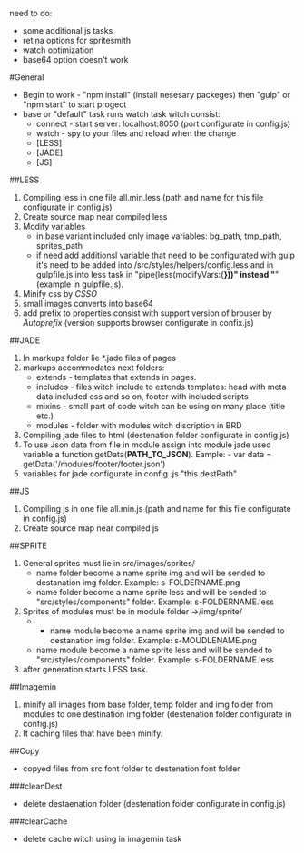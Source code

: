 need to do:
- some additional js tasks
- retina options for spritesmith
- watch optimization
- base64 option doesn't work


#General
- Begin to work - "npm install" (install nesesary packeges) then "gulp" or "npm start" to start progect
- base or "default" task runs watch task witch consist:
	- connect - start server: localhost:8050 (port configurate in config.js)
	- watch - spy to your files and reload when the change
	- [LESS]
	- [JADE]
	- [JS]


##LESS
1. Compiling less in one file all.min.less (path and name for this file configurate in config.js)
2. Create source map near compiled less
3. Modify variables 
	* in base variant included only image variables: bg_path, tmp_path, sprites_path
	* if need add additionsl variable that need to be configurated with gulp it's need to be added into /src/styles/helpers/config.less and in gulpfile.js into less task in "pipe(less(modifyVars:{____}))" instead "____" (example in gulpfile.js).
4. Minify css by *CSSO*
5. small images converts into base64 
6. add prefix to properties consist with support version of brouser by *Autoprefix* (version supports browser configurate in confix.js)

##JADE
1. In markups folder lie *.jade files of pages
2. markups accommodates next folders:
	- extends - templates that extends in pages.
	- includes - files witch include to extends templates: head with meta data included css and so on, footer with included scripts
	- mixins - small part of code witch can be using on many place (title etc.)
	- modules - folder with modules witch discription in BRD 
3. Compiling jade files to html (destenation folder configurate in config.js)
4. To use Json data from file in module assign into module jade used variable a function getData(__PATH_TO_JSON__). Eample: - var data = getData('/modules/footer/footer.json')
5. variables for jade configurate in config .js "this.destPath"

##JS
1. Compiling js in one file all.min.js (path and name for this file configurate in config.js)
2. Create source map near compiled js

##SPRITE
1. General sprites must lie in src/images/sprites/
	- name folder become a name sprite img and will be sended to destanation img folder. Example: s-FOLDERNAME.png
	- name folder become a name sprite less and will be sended to "src/styles/components" folder. Example: s-FOLDERNAME.less
2. Sprites of modules must be in module folder ->/img/sprite/
	- - name module become a name sprite img and will be sended to destanation img folder. Example: s-MOUDLENAME.png
	- name module become a name sprite less and will be sended to "src/styles/components" folder. Example: s-FOLDERNAME.less
3. after generation starts LESS task.

##Imagemin
1. minify all images from base folder, temp folder and img folder from modules to one destination img folder (destenation folder configurate in config.js)
2. It caching files that have been minify.

##Copy
- copyed files from src font folder to destenation font folder

###cleanDest
- delete destaenation folder (destenation folder configurate in config.js)

###clearCache
- delete cache witch using in imagemin task